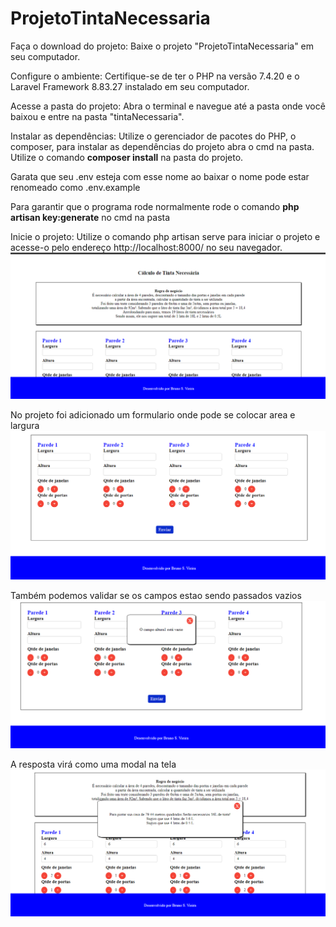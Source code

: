 # ProjetoTintaNecessaria
 
Faça o download do projeto: Baixe o projeto "ProjetoTintaNecessaria" em seu computador.

Configure o ambiente: Certifique-se de ter o PHP na versão 7.4.20 e o Laravel Framework 8.83.27 instalado em seu computador.

Acesse a pasta do projeto: Abra o terminal e navegue até a pasta onde você baixou e entre na pasta "tintaNecessaria".

Instalar as dependências: Utilize o gerenciador de pacotes do PHP, o composer, para instalar as dependências do projeto abra o cmd na pasta. Utilize o comando **composer install** na pasta do projeto.

Garata que seu .env esteja com esse nome ao baixar o nome pode estar renomeado como .env.example 

Para garantir que o programa rode normalmente rode o comando **php artisan key:generate** no cmd na pasta

Inicie o projeto: Utilize o comando php artisan serve para iniciar o projeto e acesse-o pelo endereço http://localhost:8000/ no seu navegador.
<img src="img/telaInicial.PNG" alt="tela-Principal">

No projeto foi adicionado um formulario onde pode se colocar area e largura 
<img src="img/formulario.PNG" alt="tela-Principal">

Também podemos validar se os campos estao sendo passados vazios 
<img src="img/DadosVazios.PNG" alt="tela-Principal">

A resposta virá como uma modal na tela 
<img src="img/usoModal.PNG" alt="tela-Principal">